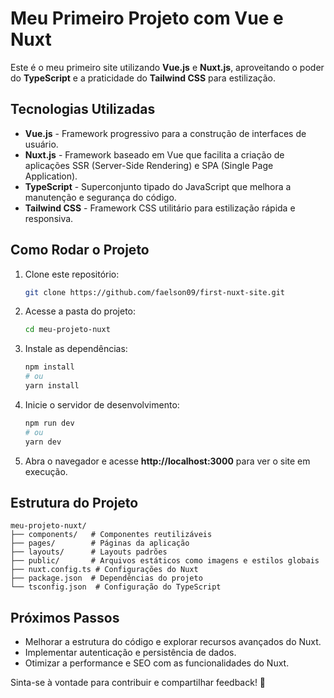 # Meu Primeiro Projeto com Vue e Nuxt

Este é o meu primeiro site utilizando **Vue.js** e **Nuxt.js**, aproveitando o poder do **TypeScript** e a praticidade do **Tailwind CSS** para estilização.

## Tecnologias Utilizadas

- **Vue.js** - Framework progressivo para a construção de interfaces de usuário.
- **Nuxt.js** - Framework baseado em Vue que facilita a criação de aplicações SSR (Server-Side Rendering) e SPA (Single Page Application).
- **TypeScript** - Superconjunto tipado do JavaScript que melhora a manutenção e segurança do código.
- **Tailwind CSS** - Framework CSS utilitário para estilização rápida e responsiva.

## Como Rodar o Projeto

1. Clone este repositório:

   ```sh
   git clone https://github.com/faelson09/first-nuxt-site.git
   ```

2. Acesse a pasta do projeto:

   ```sh
   cd meu-projeto-nuxt
   ```

3. Instale as dependências:

   ```sh
   npm install
   # ou
   yarn install
   ```

4. Inicie o servidor de desenvolvimento:

   ```sh
   npm run dev
   # ou
   yarn dev
   ```

5. Abra o navegador e acesse **http://localhost:3000** para ver o site em execução.

## Estrutura do Projeto

```
meu-projeto-nuxt/
├── components/   # Componentes reutilizáveis
├── pages/        # Páginas da aplicação
├── layouts/      # Layouts padrões
├── public/       # Arquivos estáticos como imagens e estilos globais
├── nuxt.config.ts # Configurações do Nuxt
├── package.json  # Dependências do projeto
└── tsconfig.json  # Configuração do TypeScript
```

## Próximos Passos

- Melhorar a estrutura do código e explorar recursos avançados do Nuxt.
- Implementar autenticação e persistência de dados.
- Otimizar a performance e SEO com as funcionalidades do Nuxt.

Sinta-se à vontade para contribuir e compartilhar feedback! 🚀

